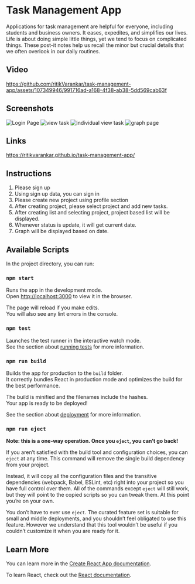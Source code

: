 # Task Management App
Applications for task management are helpful for everyone, including students and business owners. It eases, expedites, and simplifies our lives. Life is about doing simple little things, yet we tend to focus on complicated things. These post-it notes help us recall the minor but crucial details that we often overlook in our daily routines.

## Video 
https://github.com/ritikVarankar/task-management-app/assets/107349946/991716ad-a168-4f38-ab38-5dd569cab63f

## Screenshots
![Login Page](https://github.com/ritikVarankar/task-management-app/assets/107349946/1291b7e0-78e7-4db3-aa87-b592064e9655)
![view task](https://github.com/ritikVarankar/task-management-app/assets/107349946/38369e6b-e835-4ab7-8984-e2a00eb8b278)
![individual view task](https://github.com/ritikVarankar/task-management-app/assets/107349946/de3357f7-1b3d-4c4f-a973-0b09f0261624)
![graph page](https://github.com/ritikVarankar/task-management-app/assets/107349946/f1942844-09fd-445e-af3f-8fc2f3b93960)

## Links
https://ritikvarankar.github.io/task-management-app/

## Instructions
1. Please sign up
2. Using sign up data, you can sign in
3. Please create new project using profile section
4. After creating project, please select project and add new tasks.
5. After creating list and selecting project, project based list will be displayed.
6. Whenever status is update, it will get current date.
7. Graph will be displayed based on date.

## Available Scripts

In the project directory, you can run:

### `npm start`

Runs the app in the development mode.\
Open [http://localhost:3000](http://localhost:3000) to view it in the browser.

The page will reload if you make edits.\
You will also see any lint errors in the console.

### `npm test`

Launches the test runner in the interactive watch mode.\
See the section about [running tests](https://facebook.github.io/create-react-app/docs/running-tests) for more information.

### `npm run build`

Builds the app for production to the `build` folder.\
It correctly bundles React in production mode and optimizes the build for the best performance.

The build is minified and the filenames include the hashes.\
Your app is ready to be deployed!

See the section about [deployment](https://facebook.github.io/create-react-app/docs/deployment) for more information.

### `npm run eject`

**Note: this is a one-way operation. Once you `eject`, you can’t go back!**

If you aren’t satisfied with the build tool and configuration choices, you can `eject` at any time. This command will remove the single build dependency from your project.

Instead, it will copy all the configuration files and the transitive dependencies (webpack, Babel, ESLint, etc) right into your project so you have full control over them. All of the commands except `eject` will still work, but they will point to the copied scripts so you can tweak them. At this point you’re on your own.

You don’t have to ever use `eject`. The curated feature set is suitable for small and middle deployments, and you shouldn’t feel obligated to use this feature. However we understand that this tool wouldn’t be useful if you couldn’t customize it when you are ready for it.

## Learn More

You can learn more in the [Create React App documentation](https://facebook.github.io/create-react-app/docs/getting-started).

To learn React, check out the [React documentation](https://reactjs.org/).
